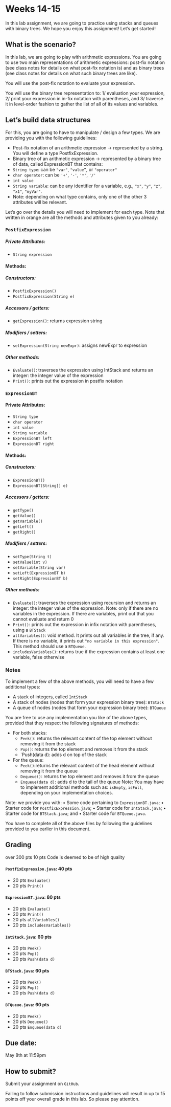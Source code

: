 # Weeks 14-15

In this lab assignment, we are going to practice using stacks and queues with binary trees. 
We hope you enjoy this assignment! Let’s get started!


## What is the scenario? 

In this lab, we are going to play with arithmetic expressions. 
You are going to use two main representations of arithmetic expressions: post-fix notation (see class notes for details on what post-fix notation is) and as binary trees (see class notes for details on what such binary trees are like).

You will use the post-fix notation to evaluate your expression.

You will use the binary tree representation to: 1/ evaluation your expression, 2/ print your expression in in-fix notation with parentheses, and 3/ traverse it in level-order fashion to gather the list of all of its values and variables.

## Let’s build data structures
For this, you are going to have to manipulate / design a few types. We are providing you with the following guidelines:
*	Post-fix notation of an arithmetic expression → represented by a string. You will define a type PostfixExpression.
*	Binary tree of an arithmetic expression → represented by a binary tree of data, called ExpressionBT that contains:
 *	`String type`: can be `"var"`, `"value”`, or `"operator"`
 *	`char operator`: can be `'+'`, `'-'`, `'*'`, `'/'`
 *	`int value`
 *	`String variable`: can be any identifier for a variable, e.g., `"x"`, `"y"`, `"z"`, `"x1"`, `"myVar"`.
 *	Note: depending on what type contains, only one of the other 3 attributes will be relevant.

Let’s go over the details you will need to implement for each type. Note that written in orange are all the methods and attributes given to you already:

### `PostfixExpression`
##### Private Attributes: 
* `String expression`
#### Methods:
##### Constructors: 
* `PostfixExpression()`
* `PostfixExpression(String e)`
##### Accessors / getters:
* `getExpression()`: returns expression string
##### Modifiers / setters:
* `setExpression(String newExpr)`: assigns newExpr to expression
##### Other methods:
* `Evaluate()`: traverses the expression using IntStack and returns an integer: the integer value of the expression
* `Print()`: prints out the expression in postfix notation

### `ExpressionBT`
#### Private Attributes: 
* `String type`
* `char operator`
* `int value`
* `String variable`
* `ExpressionBT left`
* `ExpressionBT right`
#### Methods:
##### Constructors: 
* `ExpressionBT()`
* `ExpressionBT(String[] e)`
##### Accessors / getters:
* `getType()`
* `getValue()`
* `getVariable()`
* `getLeft()`
* `getRight()`
##### Modifiers / setters:
* `setType(String t)`
* `setValue(int v)`
* `setVariable(String var)`
* `setLeft(ExpressionBT b)`
* `setRight(ExpressionBT b)`
##### Other methods:
* `Evaluate()`: traverses the expression using recursion and returns an integer: the integer value of the expression. Note: only if there are no variables in the expression. If there are variables, print out that you cannot evaluate and return 0 
* `Print()`: prints out the expression in infix notation with parentheses, using a `BTStack`
* `allVariables()`: void method. It prints out all variables in the tree, if any. If there is no variable, it prints out `"no variable in this expression"`. This method should use a `BTQueue`.
* `includesVariables()`: returns true if the expression contains at least one variable, false otherwise

### Notes
To implement a few of the above methods, you will need to have a few additional types: 
* A stack of integers, called `IntStack`
* A stack of nodes (nodes that form your expression binary tree): `BTStack`
* A queue of nodes (nodes that form your expression binary tree): `BTQueue`

You are free to use any implementation you like of the above types, provided that they respect the following signatures of methods:
* For both stacks:
  * `Peek()`: returns the relevant content of the top element without removing it from the stack
  * `Pop()`: returns the top element and removes it from the stack
  * `Push(data d): adds d on top of the stack
* For the queue:
  * `Peek()`:returns the relevant content of the head element without removing it from the queue
  * `Dequeue()`: returns the top element and removes it from the queue
  * `Enqueue(data d)`: adds d to the tail of the queue
Note: You may have to implement additional methods such as: `isEmpty`, `isFull`, depending on your implementation choices.

Note: we provide you with:
•	Some code pertaining to `ExpressionBT.java`; 
•	Starter code for `PostfixExpression.java`; 
•	Starter code for `IntStack.java`;
•	Starter code for `BTStack.java`; and
•	Starter code for `BTQueue.java`.

You have to complete all of the above files by following the guidelines provided to you earlier in this document.

## Grading
over 300 pts 
10 pts	 Code is deemed to be of high quality 
#### `PostfixExpression.java`: 	40 pts
* 20 pts 	`Evaluate()`
* 20 pts 	`Print()`

#### `ExpressionBT.java`: 	80 pts
* 20 pts	`Evaluate()`
* 20 pts	`Print()`
* 20 pts	`allVariables()`
* 20 pts	`includesVariables()`

#### `IntStack.java`:		60 pts
* 20 pts	`Peek()`
* 20 pts	`Pop()`
* 20 pts	`Push(data d)`

#### `BTStack.java`:		60 pts
* 20 pts	`Peek()`
* 20 pts	`Pop()`
* 20 pts	`Push(data d)`

#### `BTQueue.java`:		60 pts
* 20 pts	`Peek()`
* 20 pts	`Dequeue()`
* 20 pts	`Enqueue(data d)`

## Due date: 
May 8th at 11:59pm

## How to submit?
Submit your assignment on `GitHub`. 

Failing to follow submission instructions and guidelines will result in up to 15 points off your overall grade in this lab. So please pay attention. 


